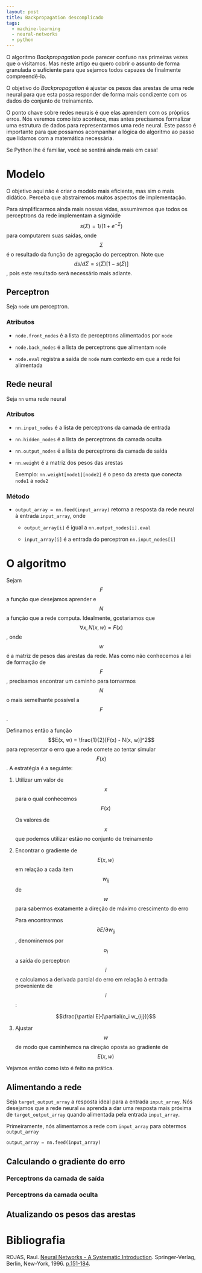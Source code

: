 ```yaml
---
layout: post
title: Backpropagation descomplicado
tags:
  - machine-learning
  - neural-networks
  - python
---
```


O algoritmo *Backpropagation* pode parecer confuso nas primeiras vezes que o visitamos. Mas neste artigo eu quero cobrir o assunto de forma granulada o suficiente para que sejamos todos capazes de finalmente compreendê-lo.

O objetivo do *Backpropagation* é ajustar os pesos das arestas de uma rede neural para que esta possa responder de forma mais condizente com os dados do conjunto de treinamento.

O ponto chave sobre redes neurais é que elas aprendem com os próprios erros. Nós veremos como isto acontece, mas antes precisamos formalizar uma estrutura de dados para representarmos uma rede neural. Este passo é importante para que possamos acompanhar a lógica do algoritmo ao passo que lidamos com a matemática necessária.

Se Python lhe é familiar, você se sentirá ainda mais em casa!

# Modelo

O objetivo aqui não é criar o modelo mais eficiente, mas sim o mais didático. Perceba que abstrairemos muitos aspectos de implementação.

Para simplificarmos ainda mais nossas vidas, assumiremos que todos os perceptrons da rede implementam a sigmóide $$s(\Sigma) = 1/(1+e^{-\Sigma})$$ para computarem suas saídas, onde $$\Sigma$$ é o resultado da função de agregação do perceptron. Note que $$ds/d\Sigma = s(\Sigma)[1 - s(\Sigma)]$$, pois este resultado será necessário mais adiante.

## Perceptron

Seja `node` um perceptron.

### Atributos

* `node.front_nodes` é a lista de perceptrons alimentados por `node`

* `node.back_nodes` é a lista de perceptrons que alimentam `node`

* `node.eval` registra a saída de `node` num contexto em que a rede foi alimentada

## Rede neural

Seja `nn` uma rede neural

### Atributos

* `nn.input_nodes` é a lista de perceptrons da camada de entrada

* `nn.hidden_nodes` é a lista de perceptrons da camada oculta

* `nn.output_nodes` é a lista de perceptrons da camada de saída

* `nn.weight` é a matriz dos pesos das arestas

  Exemplo: `nn.weight[node1][node2]` é o peso da aresta que conecta `node1` a `node2`

### Método

* `output_array = nn.feed(input_array)` retorna a resposta da rede neural à entrada `input_array`, onde

  * `output_array[i]` é igual a `nn.output_nodes[i].eval`

  * `input_array[i]` é a entrada do perceptron `nn.input_nodes[i]`

# O algoritmo

Sejam $$F$$ a função que desejamos aprender e $$N$$ a função que a rede computa. Idealmente, gostariamos que $$\forall x, N(x, w) = F(x)$$, onde $$w$$ é a matriz de pesos das arestas da rede. Mas como não conhecemos a lei de formação de $$F$$, precisamos encontrar um caminho para tornarmos $$N$$ o mais semelhante possível a $$F$$.

Definamos então a função $$E(x, w) = \frac{1}{2}[F(x) - N(x, w)]^2$$ para representar o erro que a rede comete ao tentar simular $$F(x)$$. A estratégia é a seguinte:

1. Utilizar um valor de $$x$$ para o qual conhecemos $$F(x)$$

    Os valores de $$x$$ que podemos utilizar estão no conjunto de treinamento

2. Encontrar o gradiente de $$E(x, w)$$ em relação a cada item $$w_{ij}$$ de $$w$$ para sabermos exatamente a direção de máximo crescimento do erro

    Para encontrarmos $$\partial E/\partial w_{ij}$$, denominemos por $$o_i$$ a saída do perceptron $$i$$ e calculamos a derivada parcial do erro em relação à entrada proveniente de $$i$$:

    $$\frac{\partial E}{\partial(o_i w_{ij})}$$

3. Ajustar $$w$$ de modo que caminhemos na direção oposta ao gradiente de $$E(x, w)$$

Vejamos então como isto é feito na prática.

## Alimentando a rede

Seja `target_output_array` a resposta ideal para a entrada `input_array`. Nós desejamos que a rede neural `nn` aprenda a dar uma resposta mais próxima de `target_output_array` quando alimentada pela entrada `input_array`.

Primeiramente, nós alimentamos a rede com `input_array` para obtermos `output_array`

```python
output_array = nn.feed(input_array)
```

## Calculando o gradiente do erro

### Perceptrons da camada de saída

### Perceptrons da camada oculta

## Atualizando os pesos das arestas

# Bibliografia

ROJAS, Raul. [Neural Networks - A Systematic Introduction](https://page.mi.fu-berlin.de/rojas/neural/). Springer-Verlag, Berlin, New-York, 1996. [p.151-184](https://page.mi.fu-berlin.de/rojas/neural/chapter/K7.pdf).
